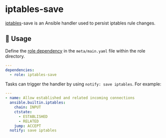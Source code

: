 # iptables-save

[iptables](https://www.netfilter.org/projects/iptables/index.html)-save is an Ansible handler used to persist iptables rule changes.

## 🚀 Usage

Define the [role dependency](https://docs.ansible.com/ansible/latest/playbook_guide/playbooks_reuse_roles.html#using-role-dependencies) in the `meta/main.yaml` file within the role directory.

```yaml
---
dependencies:
  - role: iptables-save
```

Tasks can trigger the handler by using `notify: save iptables`. For example:

```yaml
---
- name: Allow established and related incoming connections
  ansible.builtin.iptables:
    chain: INPUT
    ctstate:
      - ESTABLISHED
      - RELATED
    jump: ACCEPT
  notify: save iptables
```